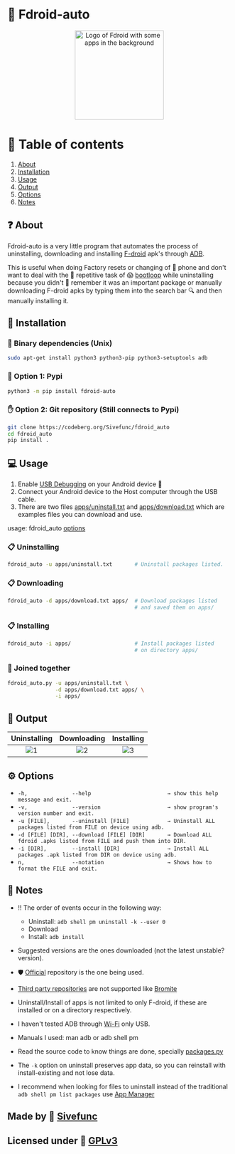 [READ in case you are using PYPI]: #
[Pypi doesn't render package/relative path images and not raw]: #
[Pypi doesn't render Emojis]: #
[Pypi doesn't render LaTeX]: #
[https://github.com/theacodes/cmarkgfm]: #
[https://github.com/pypi/warehouse/issues/5246]: #
[https://github.com/pypi/warehouse/issues/16134]: #
[Mainly it's because HTML tags are omitted according to theacodes]: #
[So I recommend you rendering mardown locally or check my gitlab/codeberg]: #

# :robot: Fdroid-auto
[https://github.com/f-droid/artwork]: #
<div align="center">
    <img align="center"
        src="https://codeberg.org/Sivefunc/fdroid_auto/raw/branch/main/readme_res/logo.svg"
        height="200"
        alt="Logo of Fdroid with some apps in the background"><br>
</div>

# :bookmark: Table of contents
1. [About](#about)
2. [Installation](#installation)
3. [Usage](#usage)
4. [Output](#output)
5. [Options](#options)
6. [Notes](#notes)

## :question: About <a name="about"></a>
Fdroid-auto is a very little program that automates the process of uninstalling, downloading and installing [F-droid](https://f-droid.org) apk's through [ADB](https://developer.android.com/tools/adb).

This is useful when doing Factory resets or changing of :iphone: phone and don't want to deal with the :repeat: repetitive task of :scream: [bootloop](https://en.wikipedia.org/wiki/Booting#Bootloop) while uninstalling because you didn't :brain: remember it was an important package or manually downloading F-droid apks by typing them into the search bar :mag: and then manually installing it.

## :file_folder: Installation <a name="installation"></a>

### :penguin: Binary dependencies (Unix)
```sh
sudo apt-get install python3 python3-pip python3-setuptools adb
```
### :snake: Option 1: Pypi
```sh
python3 -m pip install fdroid-auto
```

### :hand: Option 2: Git repository (Still connects to Pypi)
```sh
git clone https://codeberg.org/Sivefunc/fdroid_auto
cd fdroid_auto
pip install .
```

## :computer: Usage <a name="usage"></a>
1. Enable [USB Debugging](https://developer.android.com/studio/debug/dev-options#Enable-debugging) on your Android device :iphone:
2. Connect your Android device to the Host computer through the USB cable.
3. There are two files [apps/uninstall.txt](https://codeberg.org/Sivefunc/fdroid_auto/src/branch/main/src/apps/uninstall.txt) and [apps/download.txt](https://codeberg.org/Sivefunc/fdroid_auto/src/branch/main/src/apps/download.txt) which are examples files you can download and use.

usage: fdroid_auto [options](#options)

### :clipboard: Uninstalling
```sh
fdroid_auto -u apps/uninstall.txt       # Uninstall packages listed.
```
### :clipboard: Downloading
```sh
fdroid_auto -d apps/download.txt apps/  # Download packages listed
                                        # and saved them on apps/
```
### :clipboard: Installing
```sh
fdroid_auto -i apps/                    # Install packages listed
                                        # on directory apps/
```
### :handshake: Joined together
```sh
fdroid_auto.py -u apps/uninstall.txt \
               -d apps/download.txt apps/ \
               -i apps/
```

## :page_facing_up: Output <a name="output"></a>
| Uninstalling          | Downloading           | Installing
| :---:  		        | :---:    		        | :---:
| ![1](https://codeberg.org/Sivefunc/fdroid_auto/raw/branch/main/readme_res/uninstall.png)| ![2](https://codeberg.org/Sivefunc/fdroid_auto/raw/branch/main/readme_res/download.png)| ![3](https://codeberg.org/Sivefunc/fdroid_auto/raw/branch/main/readme_res/install.png)

## :gear: Options <a name="options"></a>
- `-h,              --help                        → show this help message
                                                        and exit.`
- `-v,              --version                     → show program's version
                                                        number and exit.`
- `-u [FILE],       --uninstall [FILE]            → Uninstall ALL packages
                                                        listed from FILE on
                                                        device using adb.`
- `-d [FILE] [DIR], --download [FILE] [DIR]       → Download ALL fdroid .apks
                                                        listed from FILE and
                                                        push them into DIR.`
- `-i [DIR],        --install [DIR]               → Install ALL packages .apk
                                                        listed from DIR on
                                                        device using adb.`
- `n,               --notation                    → Shows how to format the
                                                        FILE and exit.`
## :notebook: Notes <a name="notes"></a>
- :bangbang: The order of events occur in the following way:
    - Uninstall: `adb shell pm uninstall -k --user 0`
    - Download
    - Install:   `adb install`

- Suggested versions are the ones downloaded (not the latest unstable? version).
- :shield: [Official](https://f-droid.org/docs/All_our_APIs/) repository is the one being used.
- [Third party repositories](https://forum.f-droid.org/t/known-repositories/721) are not supported like [Bromite](https://www.bromite.org/fdroid)
- Uninstall/Install of apps is not limited to only F-droid, if these are installed or on a directory respectively.
- I haven't tested ADB through [Wi-Fi](https://developer.android.com/tools/adb#connect-to-a-device-over-wi-fi) only USB.
- Manuals I used: man adb or adb shell pm
- Read the source code to know things are done, specially [packages.py](https://codeberg.org/Sivefunc/fdroid_auto/src/branch/main/src/packages.py)
- The `-k` option on uninstall preserves app data, so you can reinstall with install-existing and not lose data.
- I recommend when looking for files to uninstall instead of the traditional `adb shell pm list packages` use [App Manager](https://f-droid.org/en/packages/io.github.muntashirakon.AppManager/)

## Made by :link: [Sivefunc](https://gitlab.com/sivefunc)
## Licensed under :link: [GPLv3](https://codeberg.org/Sivefunc/fdroid_auto/src/branch/main/LICENSE)
